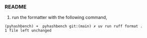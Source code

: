 ### README

1. run the formatter with the following command,

```
(pyhashbench) ➜  pyhashbench git:(main) ✗ uv run ruff format .
1 file left unchanged
```
